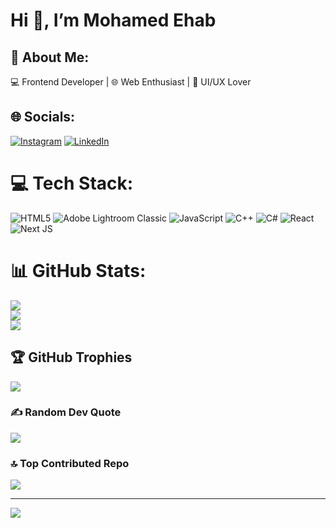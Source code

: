 # Hi 👋, I’m Mohamed Ehab

## 💫 About Me:
💻 Frontend Developer | 🌐 Web Enthusiast | 🎨 UI/UX Lover<br>


## 🌐 Socials:
[![Instagram](https://img.shields.io/badge/Instagram-%23E4405F.svg?logo=Instagram&logoColor=white)](https://instagram.com/muhmad.ehabx) [![LinkedIn](https://img.shields.io/badge/LinkedIn-%230077B5.svg?logo=linkedin&logoColor=white)](https://linkedin.com/in/mohamed-ehab-70143732a) 

# 💻 Tech Stack:
![HTML5](https://img.shields.io/badge/html5-%23E34F26.svg?style=for-the-badge&logo=html5&logoColor=white) ![Adobe Lightroom Classic](https://img.shields.io/badge/Adobe%20Lightroom%20Classic-31A8FF.svg?style=for-the-badge&logo=Adobe%20Lightroom%20Classic&logoColor=white) ![JavaScript](https://img.shields.io/badge/javascript-%23323330.svg?style=for-the-badge&logo=javascript&logoColor=%23F7DF1E) ![C++](https://img.shields.io/badge/c++-%2300599C.svg?style=for-the-badge&logo=c%2B%2B&logoColor=white) ![C#](https://img.shields.io/badge/c%23-%23239120.svg?style=for-the-badge&logo=csharp&logoColor=white) ![React](https://img.shields.io/badge/react-%2320232a.svg?style=for-the-badge&logo=react&logoColor=%2361DAFB) ![Next JS](https://img.shields.io/badge/Next-black?style=for-the-badge&logo=next.js&logoColor=white)
# 📊 GitHub Stats:
![](https://github-readme-stats.vercel.app/api?username=ehab18899&theme=dark&hide_border=false&include_all_commits=false&count_private=false)<br/>
![](https://nirzak-streak-stats.vercel.app/?user=ehab18899&theme=dark&hide_border=false)<br/>
![](https://github-readme-stats.vercel.app/api/top-langs/?username=ehab18899&theme=dark&hide_border=false&include_all_commits=false&count_private=false&layout=compact)

## 🏆 GitHub Trophies
![](https://github-profile-trophy.vercel.app/?username=ehab18899&theme=radical&no-frame=false&no-bg=true&margin-w=4)

### ✍️ Random Dev Quote
![](https://quotes-github-readme.vercel.app/api?type=horizontal&theme=radical)

### 🔝 Top Contributed Repo
![](https://github-contributor-stats.vercel.app/api?username=ehab18899&limit=5&theme=dark&combine_all_yearly_contributions=true)

---
[![](https://visitcount.itsvg.in/api?id=ehab18899&icon=0&color=0)](https://visitcount.itsvg.in)

<!-- Proudly created with GPRM ( https://gprm.itsvg.in ) -->
